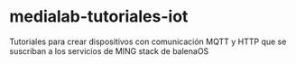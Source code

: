 # medialab-tutoriales-iot
Tutoriales para crear dispositivos con comunicación MQTT y HTTP que se suscriban a los servicios de MING stack de balenaOS
